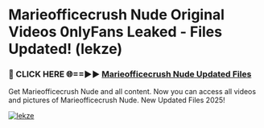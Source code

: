 # Marieofficecrush Nude Original Videos 0nlyFans Leaked - Files Updated! (lekze)

<h3>🔴 CLICK HERE 🌐==►► <a href="https://tinyurl.com/yc6ubb5a" rel="nofollow">Marieofficecrush Nude Updated Files</a></h3>

Get Marieofficecrush Nude and all content. Now you can access all videos and pictures of Marieofficecrush Nude. New Updated Files 2025!

[![lekze](https://i.imgur.com/7eu0CRL.gif)](https://tinyurl.com/yc6ubb5a)

